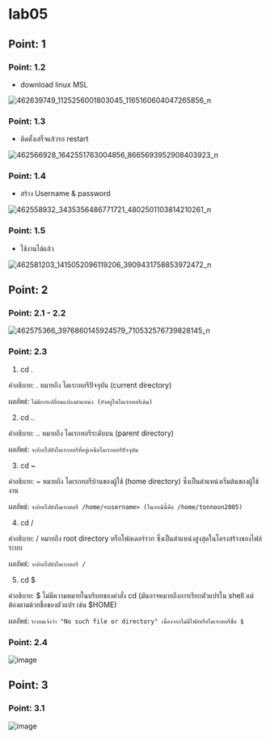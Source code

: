 # lab05

## Point: 1

### Point: 1.2 

- download linux MSL
  
![462639749_1125256001803045_1165160604047265856_n](https://github.com/user-attachments/assets/ab949084-2adc-4b46-b19d-d25331453688)

### Point:  1.3

- ติดตั้งเสร็จแล้วรอ restart
  
![462566928_1642551763004856_8665693952908403923_n](https://github.com/user-attachments/assets/00be2bf2-c404-4531-9a15-59cee518dd37)

### Point:  1.4

- สร้าง Username & password
  
![462558932_3435356486771721_4802501103814210261_n](https://github.com/user-attachments/assets/bb9cc8db-0e9f-447b-91f0-d06dd3125238)

### Point:  1.5

- ใช้งานได้แล้ว
  
![462581203_1415052096119206_3909431758853972472_n](https://github.com/user-attachments/assets/c2c7e006-f437-4bc3-8fdc-54669c822f0c)

## Point: 2

### Point:  2.1 - 2.2

![462575366_3976860145924579_710532576739828145_n](https://github.com/user-attachments/assets/a34453eb-0099-495d-9514-b2bd0baefaf9)

### Point:  2.3

1. cd .
   
คำอธิบาย: . หมายถึง ไดเรกทอรีปัจจุบัน (current directory)

ผลลัพธ์: `ไม่มีการเปลี่ยนแปลงตำแหน่ง (ยังอยู่ในไดเรกทอรีเดิม)`

2. cd ..

คำอธิบาย: .. หมายถึง ไดเรกทอรีระดับบน (parent directory)

ผลลัพธ์: `จะย้ายไปยังไดเรกทอรีที่อยู่เหนือไดเรกทอรีปัจจุบัน`

3. cd ~
   
คำอธิบาย: ~ หมายถึง ไดเรกทอรีบ้านของผู้ใช้ (home directory) ซึ่งเป็นตำแหน่งเริ่มต้นของผู้ใช้งาน

ผลลัพธ์: `จะย้ายไปยังไดเรกทอรี /home/<username> (ในกรณีนี้คือ /home/tonnoon2005)`

4. cd /
   
คำอธิบาย: / หมายถึง root directory หรือโฟลเดอร์ราก ซึ่งเป็นตำแหน่งสูงสุดในโครงสร้างของไฟล์ระบบ

ผลลัพธ์: `จะย้ายไปยังไดเรกทอรี /`

5. cd $
   
คำอธิบาย: $ ไม่มีความหมายในบริบทของคำสั่ง cd (มันอาจหมายถึงการเรียกตัวแปรใน shell แต่ต้องตามด้วยชื่อของตัวแปร เช่น $HOME)

ผลลัพธ์: `ระบบแจ้งว่า "No such file or directory" เนื่องจากไม่มีไฟล์หรือไดเรกทอรีชื่อ $`


### Point: 2.4
  
![image](https://github.com/user-attachments/assets/362ffda0-4f5a-4768-9013-1fb362caf82e)

## Point: 3

### Point: 3.1

![image](https://github.com/user-attachments/assets/fca93aa2-596b-4505-8a54-53da4bdd85b0)

